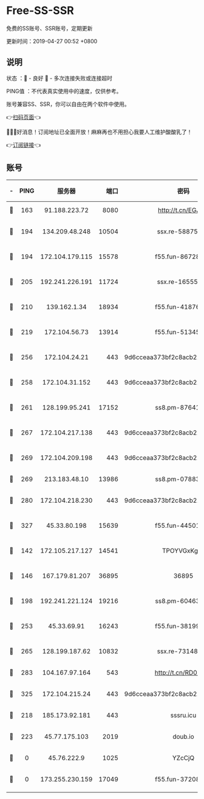 # Free-SS-SSR

免费的SS账号、SSR账号，定期更新

更新时间：2019-04-27 00:52 +0800

## 说明

状态     ：🙂 - 良好 🙁 - 多次连接失败或连接超时

PING值   ：不代表真实使用中的速度，仅供参考。

账号兼容SS、SSR，你可以自由在两个软件中使用。

👉[扫码页面](https://liesauer.github.io/Free-SS-SSR/)👈

🎉🎉🎉好消息！订阅地址已全面开放！麻麻再也不用担心我要人工维护酸酸乳了！

👉[订阅链接](https://www.liesauer.net/yogurt/subscribe?ACCESS_TOKEN=DAYxR3mMaZAsaqUb)👈

## 账号

|-|PING|服务器|端口|密码|加密方式|区域|
|:----:|:----:|:-----:|-----:|:----:|:----:|:----:|
|🙂|163|91.188.223.72|8080|http://t.cn/EGJIyrl|rc4-md5|RU|
|🙂|194|134.209.48.248|10504|ssx.re-58875699|aes-256-cfb|US|
|🙂|194|172.104.179.115|15578|f55.fun-86728448|aes-256-cfb|SG|
|🙂|205|192.241.226.191|11724|ssx.re-16555681|aes-256-cfb|US|
|🙂|210|139.162.1.34|18934|f55.fun-41876955|aes-256-cfb|SG|
|🙂|219|172.104.56.73|13914|f55.fun-51345667|aes-256-cfb|SG|
|🙂|256|172.104.24.21|443|9d6cceaa373bf2c8acb22e60b6a58be6|aes-256-cfb|US|
|🙂|258|172.104.31.152|443|9d6cceaa373bf2c8acb22e60b6a58be6|aes-256-cfb|US|
|🙂|261|128.199.95.241|17152|ss8.pm-87641460|aes-256-cfb|SG|
|🙂|267|172.104.217.138|443|9d6cceaa373bf2c8acb22e60b6a58be6|aes-256-cfb|US|
|🙂|269|172.104.209.198|443|9d6cceaa373bf2c8acb22e60b6a58be6|aes-256-cfb|US|
|🙂|269|213.183.48.10|13986|ss8.pm-07883596|rc4-md5|RU|
|🙂|280|172.104.218.230|443|9d6cceaa373bf2c8acb22e60b6a58be6|aes-256-cfb|US|
|🙂|327|45.33.80.198|15639|f55.fun-44501835|aes-256-cfb|US|
|🙂|142|172.105.217.127|14541|TPOYVGxKglpi|aes-256-cfb|JP|
|🙂|146|167.179.81.207|36895|36895|aes-256-cfb|JP|
|🙂|198|192.241.221.124|19216|ss8.pm-60463173|aes-256-cfb|US|
|🙂|253|45.33.69.91|16243|f55.fun-38199341|aes-256-cfb|US|
|🙂|265|128.199.187.62|10832|ssx.re-73148859|aes-256-cfb|SG|
|🙂|283|104.167.97.164|543|http://t.cn/RD0D7sx|rc4-md5|CA|
|🙂|325|172.104.215.24|443|9d6cceaa373bf2c8acb22e60b6a58be6|aes-256-cfb|US|
|🙁|218|185.173.92.181|443|sssru.icu|rc4-md5|RU|
|🙁|223|45.77.175.103|2019|doub.io|aes-128-ctr|SG|
|🙁|0|45.76.222.9|1025|YZcCjQ|rc4-md5|JP|
|🙁|0|173.255.230.159|17049|f55.fun-37208047|aes-256-cfb|US|
